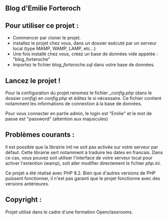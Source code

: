 ## Blog d'Emilie Forteroch

## Pour utiliser ce projet : 

- Commencer par cloner le projet. 
- installez le projet chez vous, dans un dossier exécuté par un serveur local (type MAMP, WAMP, LAMP, etc...)
- Une fois installé chez vous, créez un base de données vide appelée : "blog_forteroche"
- Importez le fichier _blog_forteroche.sql_ dans votre base de données.

## Lancez le projet ! 

Pour la configuration du projet renomez le fichier _\_config.php_ (dans le dossier _config_) en _config.php_ et éditez le si nécessaire. 
Ce fichier contient notamment les informations de connextion à la base de données. 

Pour vous connecter en partie admin, le login est "Emilie" et le mot de passe est "password" (attention aux majuscules)

## Problèmes courants :

Il est possible que la librairie intl ne soit pas activée sur votre serveur par défaut. Cette librairie sert notamment à traduire les dates en francais. Dans ce cas, vous pouvez soit utiliser l'interface de votre serveur local pour activer l'extention (wamp), soit aller modifier directement le fichier _php.ini_. 

Ce projet a été réalisé avec PHP 8.2. Bien que d'autres versions de PHP puissent fonctionner, il n'est pas garanti que le projet fonctionne avec des versions antérieures.

## Copyright : 

Projet utilisé dans le cadre d'une formation Openclassrooms. 
